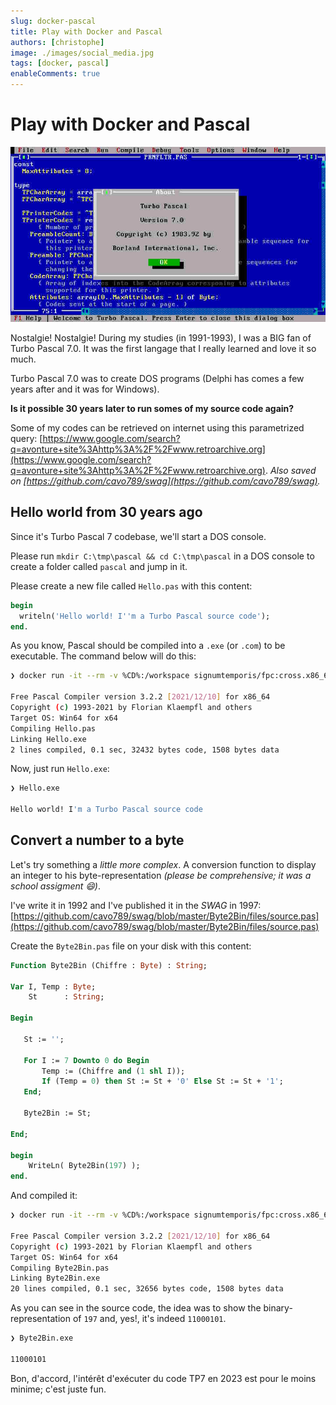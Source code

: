 ```yaml
---
slug: docker-pascal
title: Play with Docker and Pascal
authors: [christophe]
image: ./images/social_media.jpg
tags: [docker, pascal]
enableComments: true
---
```

# Play with Docker and Pascal

![Play with Docker and Pascal](./images/social_media.jpg)

Nostalgie! Nostalgie! During my studies (in 1991-1993), I was a BIG fan of Turbo Pascal 7.0. It was the first langage that I really learned and love it so much.

Turbo Pascal 7.0 was to create DOS programs (Delphi has comes a few years after and it was for Windows).

**Is it possible 30 years later to run somes of my source code again?** 

<!-- truncate -->

Some of my codes can be retrieved on internet using this parametrized query: [https://www.google.com/search?q=avonture+site%3Ahttp%3A%2F%2Fwww.retroarchive.org](https://www.google.com/search?q=avonture+site%3Ahttp%3A%2F%2Fwww.retroarchive.org). *Also saved on [https://github.com/cavo789/swag](https://github.com/cavo789/swag).*

## Hello world from 30 years ago

Since it's Turbo Pascal 7 codebase, we'll start a DOS console. 

Please run `mkdir C:\tmp\pascal && cd C:\tmp\pascal` in a DOS console to create a folder called `pascal` and jump in it.

Please create a new file called `Hello.pas` with this content:

```pascal
begin
  writeln('Hello world! I''m a Turbo Pascal source code');
end.
```

As you know, Pascal should be compiled into a `.exe` (or `.com`) to be executable. The command below will do this:

```bash
❯ docker run -it --rm -v %CD%:/workspace signumtemporis/fpc:cross.x86_64-win64.slim Hello.pas

Free Pascal Compiler version 3.2.2 [2021/12/10] for x86_64
Copyright (c) 1993-2021 by Florian Klaempfl and others
Target OS: Win64 for x64
Compiling Hello.pas
Linking Hello.exe
2 lines compiled, 0.1 sec, 32432 bytes code, 1508 bytes data
```

Now, just run `Hello.exe`:

```bash
❯ Hello.exe

Hello world! I'm a Turbo Pascal source code
```

## Convert a number to a byte

Let's try something a *little more complex*. A conversion function to display an integer to his byte-representation *(please be comprehensive; it was a school assigment 😄)*. 

I've write it in 1992 and I've published it in the *SWAG* in 1997: [https://github.com/cavo789/swag/blob/master/Byte2Bin/files/source.pas](https://github.com/cavo789/swag/blob/master/Byte2Bin/files/source.pas)

Create the `Byte2Bin.pas` file on your disk with this content:

```pascal
Function Byte2Bin (Chiffre : Byte) : String;

Var I, Temp : Byte;
    St      : String;

Begin

   St := '';

   For I := 7 Downto 0 do Begin
       Temp := (Chiffre and (1 shl I));
       If (Temp = 0) then St := St + '0' Else St := St + '1';
   End;

   Byte2Bin := St;

End;

begin
    WriteLn( Byte2Bin(197) );
end.
```

And compiled it:

```bash
❯ docker run -it --rm -v %CD%:/workspace signumtemporis/fpc:cross.x86_64-win64.slim Byte2Bin.pas

Free Pascal Compiler version 3.2.2 [2021/12/10] for x86_64
Copyright (c) 1993-2021 by Florian Klaempfl and others
Target OS: Win64 for x64
Compiling Byte2Bin.pas
Linking Byte2Bin.exe
20 lines compiled, 0.1 sec, 32656 bytes code, 1508 bytes data
```

As you can see in the source code, the idea was to show the binary-representation of `197` and, yes!, it's indeed `11000101`.

```bash
❯ Byte2Bin.exe

11000101
```

Bon, d'accord, l'intérêt d'exécuter du code TP7 en 2023 est pour le moins minime; c'est juste fun.